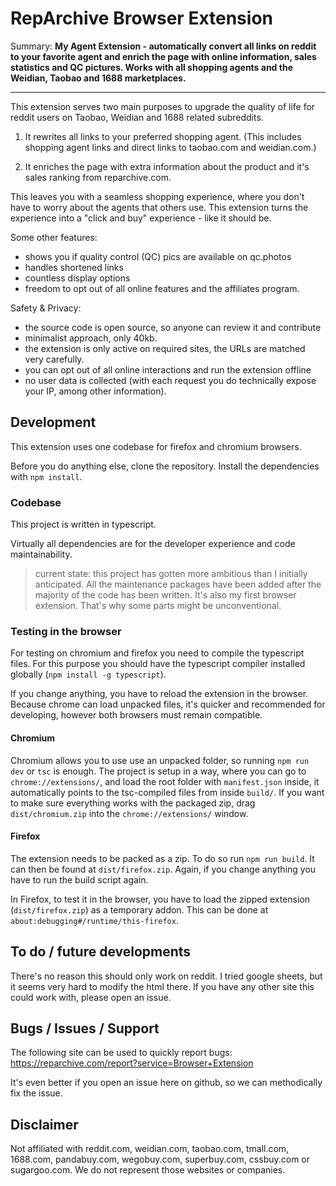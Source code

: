 # RepArchive Browser Extension

Summary: **My Agent Extension - automatically convert all links on reddit to your favorite agent and enrich the page with online information, sales statistics and QC pictures. Works with all shopping agents and the Weidian, Taobao and 1688 marketplaces.**

---

This extension serves two main purposes to upgrade the quality of life for reddit users on Taobao, Weidian and 1688 related subreddits.

1. It rewrites all links  to your preferred shopping agent. (This includes shopping agent links and direct links to taobao.com and weidian.com.)

2. It enriches the page with extra information about the product and it's sales ranking from reparchive.com.

This leaves you with a seamless shopping experience, where you don't have to worry about the agents that others use. This extension turns the experience into a "click and buy" experience - like it should be.

Some other features:
- shows you if quality control (QC) pics are available on qc.photos 
- handles shortened links
- countless display options
- freedom to opt out of all online features and the affiliates program.

Safety & Privacy:
- the source code is open source, so anyone can review it and contribute
- minimalist approach, only 40kb.
- the extension is only active on required sites, the URLs are matched very carefully.
- you can opt out of all online interactions and run the extension offline
- no user data is collected (with each request you do technically expose your IP, among other information).

## Development

This extension uses one codebase for firefox and chromium browsers.

Before you do anything else, clone the repository. Install the dependencies with `npm install`.

### Codebase

This project is written in typescript.

Virtually all dependencies are for the developer experience and code maintainability.

> current state: this project has gotten more ambitious than I initially anticipated. All the maintenance packages have been added after the majority of the code has been written. It's also my first browser extension. That's why some parts might be unconventional.

### Testing in the browser

For testing on chromium and firefox you need to compile the typescript files. For this purpose you should have the typescript compiler installed globally (`npm install -g typescript`).

If you change anything, you have to reload the extension in the browser. Because chrome can load unpacked files, it's quicker and recommended for developing, however both browsers must remain compatible.

#### Chromium
Chromium allows you to use use an unpacked folder, so running `npm run dev` or `tsc` is enough. The project is setup in a way, where you can go to `chrome://extensions/`, and load the root folder with `manifest.json` inside, it automatically points to the tsc-compiled files from inside `build/`. If you want to make sure everything works with the packaged zip, drag `dist/chromium.zip` into the `chrome://extensions/` window.

#### Firefox
The extension needs to be packed as a zip. To do so run `npm run build`. It can then be found at `dist/firefox.zip`. Again, if you change anything you have to run the build script again.

In Firefox, to test it in the browser, you have to load the zipped extension (`dist/firefox.zip`) as a temporary addon. This can be done at `about:debugging#/runtime/this-firefox`.


## To do / future developments

There's no reason this should only work on reddit. I tried google sheets, but it seems very hard to modify the html there. If you have any other site this could work with, please open an issue.

## Bugs / Issues / Support
The following site can be used to quickly report bugs: https://reparchive.com/report?service=Browser+Extension

It's even better if you open an issue here on github, so we can methodically fix the issue.

## Disclaimer
Not affiliated with reddit.com, weidian.com, taobao.com, tmall.com, 1688.com, pandabuy.com, wegobuy.com, superbuy.com, cssbuy.com or sugargoo.com. We do not represent those websites or companies.
